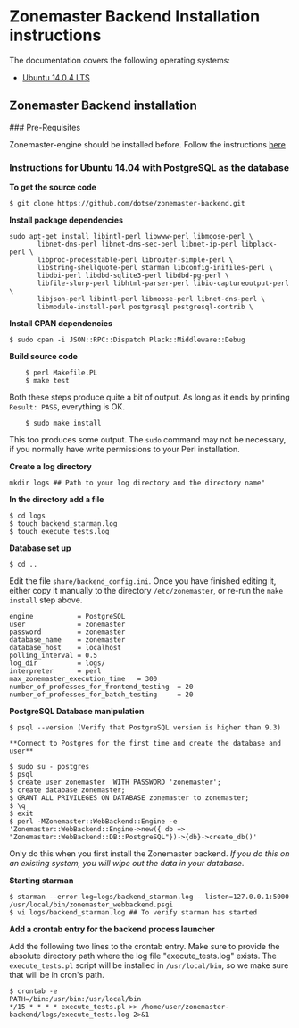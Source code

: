 # Zonemaster Backend Installation instructions

The documentation covers the following operating systems:

 * [Ubuntu 14.0.4 LTS](#q1)

## Zonemaster Backend installation

### Pre-Requisites

Zonemaster-engine should be installed before. Follow the instructions
[here](https://github.com/dotse/zonemaster/blob/master/docs/documentation/installation.md)

### Instructions for Ubuntu 14.04 with PostgreSQL as the database 

**To get the source code**

    $ git clone https://github.com/dotse/zonemaster-backend.git

**Install package dependencies**

```
sudo apt-get install libintl-perl libwww-perl libmoose-perl \
       libnet-dns-perl libnet-dns-sec-perl libnet-ip-perl libplack-perl \
       libproc-processtable-perl librouter-simple-perl \
       libstring-shellquote-perl starman libconfig-inifiles-perl \
       libdbi-perl libdbd-sqlite3-perl libdbd-pg-perl \
       libfile-slurp-perl libhtml-parser-perl libio-captureoutput-perl \
       libjson-perl libintl-perl libmoose-perl libnet-dns-perl \
       libmodule-install-perl postgresql postgresql-contrib \
```
**Install CPAN dependencies**

```
$ sudo cpan -i JSON::RPC::Dispatch Plack::Middleware::Debug
```

**Build source code**
```
    $ perl Makefile.PL
    $ make test
```

Both these steps produce quite a bit of output. As long as it ends by printing `Result: PASS`, everything is OK.

```
    $ sudo make install
```

This too produces some output. The `sudo` command may not be necessary, if you normally have write permissions to your Perl installation.

**Create a log directory**
```
mkdir logs ## Path to your log directory and the directory name"
```
**In the directory add a file**
```
$ cd logs
$ touch backend_starman.log
$ touch execute_tests.log
```
**Database set up**
```
$ cd ..
```

Edit the file `share/backend_config.ini`. Once you have finished editing it,
either copy it manually to the directory `/etc/zonemaster`, or re-run the `make
install` step above.

```
engine           = PostgreSQL
user             = zonemaster
password         = zonemaster
database_name    = zonemaster
database_host    = localhost
polling_interval = 0.5
log_dir          = logs/
interpreter      = perl
max_zonemaster_execution_time   = 300
number_of_professes_for_frontend_testing  = 20
number_of_professes_for_batch_testing     = 20
```

**PostgreSQL Database manipulation**
```
$ psql --version (Verify that PostgreSQL version is higher than 9.3)

**Connect to Postgres for the first time and create the database and user**

$ sudo su - postgres
$ psql
$ create user zonemaster  WITH PASSWORD 'zonemaster';
$ create database zonemaster;
$ GRANT ALL PRIVILEGES ON DATABASE zonemaster to zonemaster;
$ \q
$ exit
$ perl -MZonemaster::WebBackend::Engine -e 'Zonemaster::WebBackend::Engine->new({ db => "Zonemaster::WebBackend::DB::PostgreSQL"})->{db}->create_db()'
```

Only do this when you first install the Zonemaster backend. _If you do this on an existing system, you will wipe out the data in your database_.

**Starting starman**
```
$ starman --error-log=logs/backend_starman.log --listen=127.0.0.1:5000 /usr/local/bin/zonemaster_webbackend.psgi
$ vi logs/backend_starman.log ## To verify starman has started
```
**Add a crontab entry for the backend process launcher**

Add the following two lines to the crontab entry. Make sure to provide the
absolute directory path where the log file "execute_tests.log" exists. The
`execute_tests.pl` script will be installed in `/usr/local/bin`, so we make
sure that will be in cron's path.

```
$ crontab -e
PATH=/bin:/usr/bin:/usr/local/bin
*/15 * * * * execute_tests.pl >> /home/user/zonemaster-backend/logs/execute_tests.log 2>&1
```